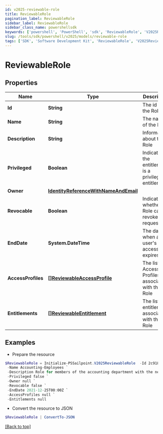 ```yaml
---
id: v2025-reviewable-role
title: ReviewableRole
pagination_label: ReviewableRole
sidebar_label: ReviewableRole
sidebar_class_name: powershellsdk
keywords: ['powershell', 'PowerShell', 'sdk', 'ReviewableRole', 'V2025ReviewableRole'] 
slug: /tools/sdk/powershell/v2025/models/reviewable-role
tags: ['SDK', 'Software Development Kit', 'ReviewableRole', 'V2025ReviewableRole']
---
```



# ReviewableRole

## Properties

Name | Type | Description | Notes
------------ | ------------- | ------------- | -------------
**Id** | **String** | The id for the Role | [optional] 
**Name** | **String** | The name of the Role | [optional] 
**Description** | **String** | Information about the Role | [optional] 
**Privileged** | **Boolean** | Indicates if the entitlement is a privileged entitlement | [optional] 
**Owner** | [**IdentityReferenceWithNameAndEmail**](identity-reference-with-name-and-email) |  | [optional] 
**Revocable** | **Boolean** | Indicates whether the Role can be revoked or requested | [optional] 
**EndDate** | **System.DateTime** | The date when a user's access expires. | [optional] 
**AccessProfiles** | [**[]ReviewableAccessProfile**](reviewable-access-profile) | The list of Access Profiles associated with this Role | [optional] 
**Entitlements** | [**[]ReviewableEntitlement**](reviewable-entitlement) | The list of entitlements associated with this Role | [optional] 

## Examples

- Prepare the resource
```powershell
$ReviewableRole = Initialize-PSSailpoint.V2025ReviewableRole  -Id 2c91808a7190d06e0171993907fd0794 `
 -Name Accounting-Employees `
 -Description Role for members of the accounting department with the necessary Access Profiles `
 -Privileged false `
 -Owner null `
 -Revocable false `
 -EndDate 2021-12-25T00:00Z `
 -AccessProfiles null `
 -Entitlements null
```

- Convert the resource to JSON
```powershell
$ReviewableRole | ConvertTo-JSON
```


[[Back to top]](#) 

